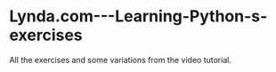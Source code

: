 # Lynda.com---Learning-Python-s-exercises
All the exercises and some variations from the video tutorial.

